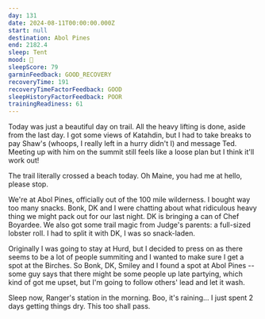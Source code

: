 ```yaml
---
day: 131
date: 2024-08-11T00:00:00.000Z
start: null
destination: Abol Pines
end: 2182.4
sleep: Tent
mood: 🙂
sleepScore: 79
garminFeedback: GOOD_RECOVERY
recoveryTime: 191
recoveryTimeFactorFeedback: GOOD
sleepHistoryFactorFeedback: POOR
trainingReadiness: 61
---
```

Today was just a beautiful day on trail. All the heavy lifting is done, aside from the last day. I got some views of Katahdin, but I had to take breaks to pay Shaw's (whoops, I really left in a hurry didn't I) and message Ted. Meeting up with him on the summit still feels like a loose plan but I think it'll work out!

The trail literally crossed a beach today. Oh Maine, you had me at hello, please stop.

We're at Abol Pines, officially out of the 100 mile wilderness. I bought way too many snacks. Bonk, DK and I were chatting about what ridiculous heavy thing we might pack out for our last night. DK is bringing a can of Chef Boyardee. We also got some trail magic from Judge's parents: a full-sized lobster roll. I had to split it with DK, I was so snack-laden.

Originally I was going to stay at Hurd, but I decided to press on as there seems to be a lot of people summiting and I wanted to make sure I get a spot at the Birches. So Bonk, DK, Smiley and I found a spot at Abol Pines -- some guy says that there might be some people up late partying, which kind of got me upset, but I'm going to follow others' lead and let it wash.

Sleep now, Ranger's station in the morning. Boo, it's raining... I just spent 2 days getting things dry. This too shall pass.
